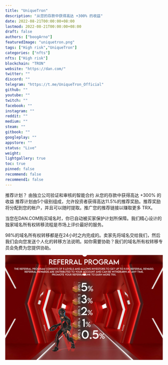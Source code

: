 ```yaml
---
title: "UniqueTron"
description: "从您的存款中获得高达 +300% 的收益"
date: 2022-08-21T00:00:00+08:00
lastmod: 2022-08-21T00:00:00+08:00
draft: false
authors: ["boogArno"]
featuredImage: "uniquetron.png"
tags: ["High risk","UniqueTron"]
categories: ["nfts"]
nfts: ["High risk"]
blockchain: "TRON"
website: "https://dan.com/"
twitter: ""
discord: ""
telegram: "https://t.me/UniqueTron_Official"
github: ""
youtube: ""
twitch: ""
facebook: ""
instagram: ""
reddit: ""
medium: ""
steam: ""
gitbook: ""
googleplay: ""
appstore: ""
status: "Live"
weight: 
lightgallery: true
toc: true
pinned: false
recommend: false
recommend1: false
---
```

推荐计划？
由独立公司验证和审核的智能合约
从您的存款中获得高达 +300% 的收益
推荐计划由5个级别组成，允许投资者获得高达11.5%的推荐奖励。推荐奖励将分配到您的帐户，并且可以随时提取。推广您的推荐链接以赚取更多 TRX。

当您在DAN.COM购买域名时，你已自动被买家保护计划所保障。我们精心设计的独家域名所有权转移流程是市场上评价最好的服务。

98%的域名所有权转移都是在24小时之内完成的。卖家先将域名交给我们，然后我们会向您发送个人化的转移方法说明。如你需要协助？我们的域名所有权转移专员会免费为您提供协助。

![uniquetron-dapp-high-risk-tron-image2_c25386e69bdedff66b598d50d9a86b03](uniquetron-dapp-high-risk-tron-image2_c25386e69bdedff66b598d50d9a86b03.png)